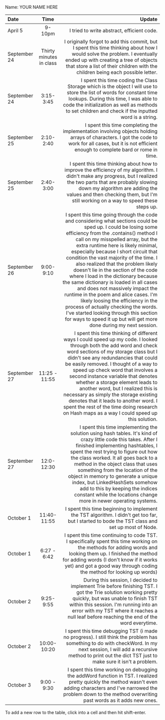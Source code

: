 Name: YOUR NAME HERE

| Date         |          Time           |                                                                                                                                                                                                                                                                                                                                                                                                                                                                                                                                                                                                                                                                                                                                                         Update |
|:-------------|:-----------------------:|---------------------------------------------------------------------------------------------------------------------------------------------------------------------------------------------------------------------------------------------------------------------------------------------------------------------------------------------------------------------------------------------------------------------------------------------------------------------------------------------------------------------------------------------------------------------------------------------------------------------------------------------------------------------------------------------------------------------------------------------------------------:|
| April 5      |         9-10pm          |                                                                                                                                                                                                                                                                                                                                                                                                                                                                                                                                                                                                                                                                                                                     I tried to write abstract, efficient code. |
| September 24 | Thirty minutes in class |                                                                                                                                                                                                                                                                                                                                                                                                                                                                                                            I originally forgot to add this commit, but I spent this time thinking about how I would solve the problem. I eventually ended up with creating a tree of objects that store a list of their children with the children being each possible letter. |
| September 24 |        3:15-3:45        |                                                                                                                                                                                                                                                                                                                                                                                                                                                                                         I spent this time coding the Class Storage which is the object I will use to store the list of words for constant time lookups. During this time, I was able to code the initialization as well as methods to set children and check if the inputted word is a string. |
| September 25 |        2:10-2:40        |                                                                                                                                                                                                                                                                                                                                                                                                                                                                                                                                                         I spent this time completing the implementation involving objects holding arrays of characters. I got the code to work for all cases, but it is not efficient enough to complete bard or rome in time. |
| September 25 |        2:40-3:00        |                                                                                                                                                                                                                                                                                                                                                                                                                                                                     I spent this time thinking about how to improve the efficiency of my algorithm. I didn't make any progress, but I realized the two parts that are probably slowing down my algorithm are adding the values and then checking them, but I'm still working on a way to speed these steps up. |
| September 26 |        9:00-9:10        | I spent this time going through the code and considering what sections could be sped up. I could be losing some efficiency from the .contains() method I call on my misspelled array, but the extra runtime here is likely minimal, especially because I short circuit that condition the vast majority of the time. I also realized that the problem likely doesn't lie in the section of the code where I load in the dictionary because the same dictionary is loaded in all cases and does not massively impact the runtime in the poem and alice cases. I'm likely loosing the efficiency in the process of actually checking the words. I've started looking through this section for ways to speed it up but will get more done during my next session. |
| September 27 |      11:25 - 11:55      |                                                                                                                                                                                I spent this time thinking of different ways I could speed up my code. I looked through both the add word and check word sections of my storage class but I didn't see any redundancies that could be easily removed. I thought of a way to speed up check word that involves a second instance variable that denotes whether a storage element leads to another word, but I realized this is necessary as simply the storage existing denotes that it leads to another word. I spent the rest of the time doing research on Hash maps as a way I could speed up this solution. |
| September 27 |       12:0-12:30        |                                                                                                                                                                                                                                                                  I spent this time implementing the solution using hash tables. It's kind of crazy little code this takes. After I finished implementing hashtables, I spent the rest trying to figure out how the class worked. It all goes back to a method in the object class that uses something from the location of the object in memory to generate a unique index, but LinkedHashSets somehow add to this by keeping the indices constant while the locations change more in newer operating systems. |
| October 1    |       11:40-11:55       |                                                                                                                                                                                                                                                                                                                                                                                                                                                                                                                                                                                                                 I spent this time beginning to implement the TST algorithm. I didn't get too far, but I started to bode the TST class and set up most of Node. |
| October 1    |       6:27 - 6:42       |                                                                                                                                                                                                                                                                                                                                                                                                                                                                                 I spent this time continuing to code TST. I specifically spent this time working on the methods for adding words and looking them up. I finished the method for adding words (I don't know if it works yet) and got a good way through coding the method for looking up words) |
| October 2    |        9:25-9:55        |                                                                                                                                                                                                                                                                                                                                                                                                                                                                     During this session, I decided to implement Trie before finishing TST. I got the Trie solution working pretty quickly, but was unable to finish TST within this session. I'm running into an error with my TST where it reaches a null leaf before reaching the end of the word everytime. |
| October 2    |       10:00-10:20       |                                                                                                                                                                                                                                                                                                                                                                                                                                                                                                                          I spent this time debugging TST (i made no progress). I still think the problem has something to do with checkWord. In my next session, I will add a recursive method to print out the dict TST just to make sure it isn't a problem. |
| October 3    |       9:00 - 9:30       |                                                                                                                                                                                                                                                                                                                                                                                                                                                                                                                            I spent this time working on debugging the addWord function in TST. I realized pretty quickly the method wasn't even adding characters and I've narrowed the problem down to the method overwriting past words as it adds new ones. |


To add a new row to the table, click into a cell and then hit shift-enter.